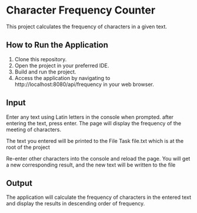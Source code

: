 # Character Frequency Counter

This project calculates the frequency of characters in a given text.

## How to Run the Application

1. Clone this repository.
2. Open the project in your preferred IDE.
3. Build and run the project.
4. Access the application by navigating to http://localhost:8080/api/frequency in your web browser.

## Input

Enter any text using Latin letters in the console when prompted. after entering the text, press enter.  The page will display the frequency of the meeting of characters.  

The text you entered will be printed to the File Task file.txt which is at the root of the project 

Re-enter other characters into the console and reload the page. You will get a new corresponding result, and the new text will be written to the file

## Output

The application will calculate the frequency of characters in the entered text and display the results in descending order of frequency.
